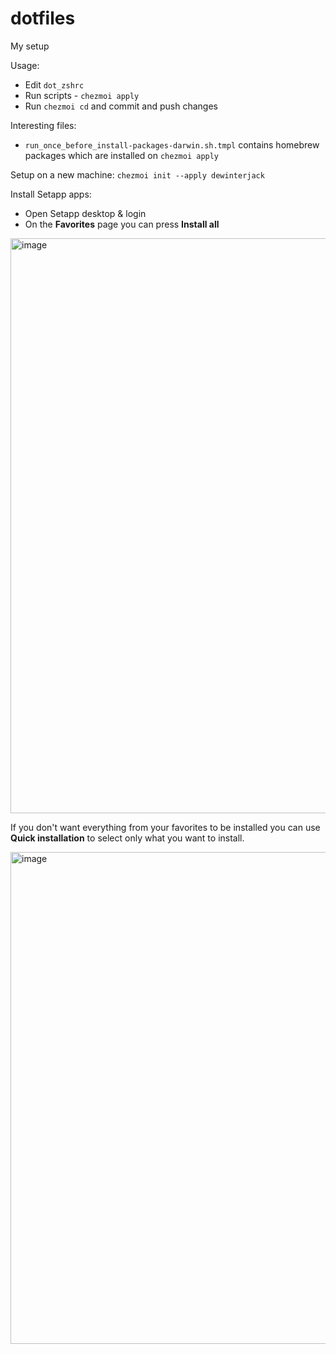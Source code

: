 # dotfiles
My setup

Usage:

* Edit `dot_zshrc`
* Run scripts - `chezmoi apply`
* Run `chezmoi cd` and commit and push changes

Interesting files:

* `run_once_before_install-packages-darwin.sh.tmpl` contains homebrew packages which are installed on `chezmoi apply`

Setup on a new machine:
`chezmoi init --apply dewinterjack`

Install Setapp apps:

* Open Setapp desktop & login
* On the **Favorites** page you can press **Install all**

<img width="920" alt="image" src="https://github.com/dewinterjack/dotfiles/assets/17269242/14c67263-e08f-49d3-bedc-bd116a7dd653">


If you don't want everything from your favorites to be installed you can use **Quick installation** to select only what you want to install.



<img width="787" alt="image" src="https://github.com/dewinterjack/dotfiles/assets/17269242/99b1695b-48d5-452b-9c50-cdcde41b47ca">
